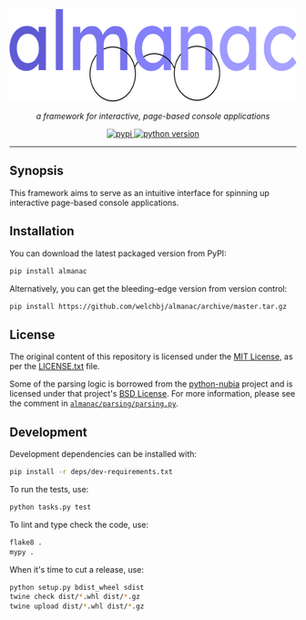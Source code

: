 <p align="center">
  <img width="600" height="162" src="https://github.com/welchbj/almanac/blob/master/static/logo.png?raw=true" alt="almanac logo">
</p>
<p align="center">
  <em>a framework for interactive, page-based console applications</em>
</p>
<p align="center">
  <a href="https://pypi.org/project/almanac/">
    <img src="https://img.shields.io/pypi/v/almanac.svg?style=flat-square&label=pypi" alt="pypi">
  </a>
  <a href="https://www.python.org/">
    <img src="https://img.shields.io/badge/python-3.8+-b042f4.svg?style=flat-square" alt="python version">
  </a>
</p>

---

## Synopsis

This framework aims to serve as an intuitive interface for spinning up interactive page-based console applications.

## Installation

You can download the latest packaged version from PyPI:
```sh
pip install almanac
```

Alternatively, you can get the bleeding-edge version from version control:
```sh
pip install https://github.com/welchbj/almanac/archive/master.tar.gz
```

## License

The original content of this repository is licensed under the [MIT License](https://opensource.org/licenses/MIT), as per the [LICENSE.txt](./LICENSE.txt) file.

Some of the parsing logic is borrowed from the [python-nubia](https://github.com/facebookincubator/python-nubia) project and is licensed under that project's [BSD License](https://github.com/facebookincubator/python-nubia/blob/master/LICENSE). For more information, please see the comment in [`almanac/parsing/parsing.py`](almanac/parsing/parsing.py).

## Development

Development dependencies can be installed with:

```sh
pip install -r deps/dev-requirements.txt
```

To run the tests, use:

```sh
python tasks.py test
```

To lint and type check the code, use:

```sh
flake8 .
mypy .
```

When it's time to cut a release, use:

```sh
python setup.py bdist_wheel sdist
twine check dist/*.whl dist/*.gz
twine upload dist/*.whl dist/*.gz
```